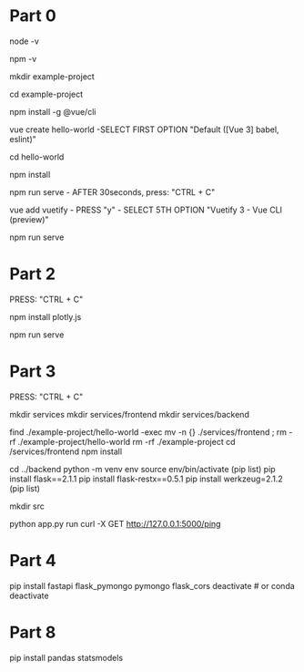 # Part 0

node -v

npm -v

mkdir example-project

cd example-project

npm install -g @vue/cli

vue create hello-world
    -SELECT FIRST OPTION "Default ([Vue 3] babel, eslint)"

cd hello-world

npm install

npm run serve
    - AFTER 30seconds, press: "CTRL + C"

vue add vuetify
    - PRESS "y"
    - SELECT 5TH OPTION "Vuetify 3 - Vue CLI (preview)"

npm run serve

# Part 2

PRESS: "CTRL + C"

npm install plotly.js

npm run serve

# Part 3

PRESS: "CTRL + C"

mkdir services
mkdir services/frontend
mkdir services/backend

find ./example-project/hello-world -exec mv -n {} ./services/frontend \;
rm -rf ./example-project/hello-world
rm -rf ./example-project
cd /services/frontend
npm install

cd ../backend
python -m venv env
source env/bin/activate
(pip list)
pip install flask==2.1.1 pip install flask-restx==0.5.1 pip install werkzeug=2.1.2
(pip list)

mkdir src

python app.py run
curl -X GET http://127.0.0.1:5000/ping

# Part 4

pip install fastapi flask_pymongo pymongo flask_cors
deactivate # or conda deactivate

# Part 8
pip install pandas statsmodels